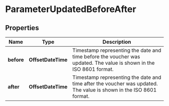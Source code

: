 

# ParameterUpdatedBeforeAfter


## Properties

| Name | Type | Description |
|------------ | ------------- | ------------- |
|**before** | **OffsetDateTime** | Timestamp representing the date and time before the voucher was updated. The value is shown in the ISO 8601 format. |
|**after** | **OffsetDateTime** | Timestamp representing the date and time after the voucher was updated. The value is shown in the ISO 8601 format. |



